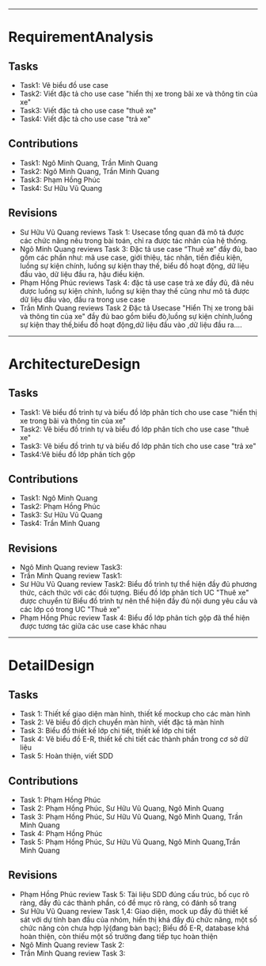 
---

# RequirementAnalysis
## Tasks
- Task1: Vẽ biểu đồ use case
- Task2: Viết đặc tả cho use case "hiển thị xe trong bãi xe và thông tin của xe"
- Task3: Viết đặc tả cho use case "thuê xe"
- Task4: Viết đặc tả cho use case "trả xe"

## Contributions
- Task1: Ngô Minh Quang, Trần Minh Quang
- Task2: Ngô Minh Quang, Trần Minh Quang
- Task3: Phạm Hồng Phúc
- Task4: Sư Hữu Vũ Quang

## Revisions
- Sư Hữu Vũ Quang reviews Task 1: Usecase tổng quan đã mô tả được các chức năng nêu trong bài toán, chỉ ra được tác nhân của hệ thống.
- Ngô Minh Quang reviews Task 3: Đặc tả use case “Thuê xe” đầy đủ, bao gồm các phần như: mã use case, giới thiệu, tác nhân, tiền điều kiện, luồng sự kiện chính, luồng sự kiện thay thế, biểu đồ hoạt động, dữ liệu đầu vào, dữ liệu đầu ra, hậu điều kiện.
- Phạm Hồng Phúc reviews Task 4: đặc tả use case trả xe đầy đủ, đã nêu được luồng sự kiện chính, luồng sự kiện thay thế cũng như mô tả được dữ liệu đầu vào, đầu ra trong use case
- Trần Minh Quang reviews Task 2 Đặc tả Usecase "Hiển Thị xe trong bãi và thông tin của xe" đầy đủ bao gồm biểu đò,luồng sự kiện chính,luồng sự kiện thay thế,biểu đồ hoạt động,dữ liệu đầu vào ,dữ liệu đầu ra....

---
# ArchitectureDesign
## Tasks
- Task1: Vẽ biểu đồ trình tự và biểu đồ lớp phân tích cho use case "hiển thị xe trong bãi và thông tin của xe"
- Task2: Vẽ biểu đồ trình tự và biểu đồ lớp phân tích cho use case "thuê xe"
- Task3: Vẽ biểu đồ trình tự và biểu đồ lớp phân tích cho use case "trả xe"
- Task4:Vẽ biều đồ lớp phân tích gộp 

## Contributions
- Task1: Ngô Minh Quang
- Task2: Phạm Hồng Phúc
- Task3: Sư Hữu Vũ Quang
- Task4: Trần Minh Quang

## Revisions
- Ngô Minh Quang review Task3: 
- Trần Minh Quang review Task1:
- Sư Hữu Vũ Quang review Task2: Biểu đồ trình tự thể hiện đầy đủ phương thức, cách thức với các đối tượng. Biểu đồ lớp phân tích UC "Thuê xe" được chuyển từ Biểu đồ trình tự nên thể hiện đầy đủ nội dung yêu cầu và các lớp có trong UC "Thuê xe"
- Phạm Hồng Phúc review Task 4: Biểu đồ lớp phân tích gộp đã thể hiện được tương tác giữa các use case khác nhau
---
# DetailDesign
## Tasks
- Task 1: Thiết kế giao diện màn hình, thiết kế mockup cho các màn hình
- Task 2: Vẽ biểu đồ dịch chuyển màn hình, viết đặc tả màn hình
- Task 3: Biểu đồ thiết kế lớp chi tiết, thiết kế lớp chi tiết
- Task 4: Vẽ biểu đồ E-R, thiết kế chi tiết các thành phần trong cơ sở dữ liệu
- Task 5: Hoàn thiện, viết SDD

## Contributions
- Task 1: Phạm Hồng Phúc
- Task 2: Phạm Hồng Phúc, Sư Hữu Vũ Quang, Ngô Minh Quang
- Task 3: Phạm Hồng Phúc, Sư Hữu Vũ Quang, Ngô Minh Quang, Trần Minh Quang
- Task 4: Phạm Hồng Phúc
- Task 5: Phạm Hồng Phúc, Sư Hữu Vũ Quang, Ngô Minh Quang,Trần Minh Quang

## Revisions
- Phạm Hồng Phúc review Task 5: Tài liệu SDD đúng cấu trúc, bố cục rõ ràng, đầy đủ các thành phần, có đề mục rõ ràng, có đánh số trang
- Sư Hữu Vũ Quang review Task 1,4: Giao diện, mock up đầy đủ thiết kế sát với dự tính ban đầu của nhóm, hiển thị khá đầy đủ chức năng, một số chức năng còn chưa hợp lý(đang bàn bạc); Biểu đồ E-R, database khá hoàn thiện, còn thiếu một số trường đang tiếp tục hoàn thiện 
- Ngô Minh Quang review Task 2:
- Trần Minh Quang review Task 3:
